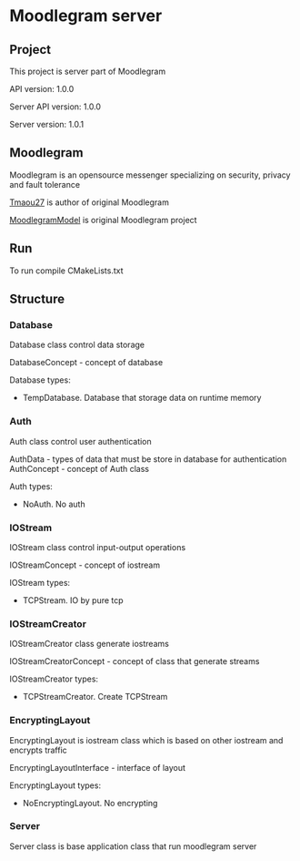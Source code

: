 # Moodlegram server
## Project
This project is server part of Moodlegram

API version: 1.0.0

Server API version: 1.0.0

Server version: 1.0.1


## Moodlegram

Moodlegram is an opensource messenger specializing on security, privacy and fault tolerance

[Tmaou27](https://github.com/Tmaou27) is author of original Moodlegram

[MoodlegramModel](https://github.com/Tmaou27/MoodlgramModel) is original Moodlegram project

## Run

To run compile CMakeLists.txt

## Structure

### Database

Database class control data storage

DatabaseConcept - concept of database

Database types:
* TempDatabase. Database that storage data on runtime memory

### Auth

Auth class control user authentication

AuthData - types of data that must be store in database for authentication
AuthConcept - concept of Auth class

Auth types:
* NoAuth. No auth

### IOStream

IOStream class control input-output operations

IOStreamConcept - concept of iostream

IOStream types:
* TCPStream. IO by pure tcp

### IOStreamCreator

IOStreamCreator class generate iostreams

IOStreamCreatorConcept - concept of class that generate streams

IOStreamCreator types:
* TCPStreamCreator. Create TCPStream

### EncryptingLayout

EncryptingLayout is iostream class which is based on other iostream and encrypts traffic

EncryptingLayoutInterface - interface of layout

EncryptingLayout types:
* NoEncryptingLayout. No encrypting

### Server

Server class is base application class that run moodlegram server
